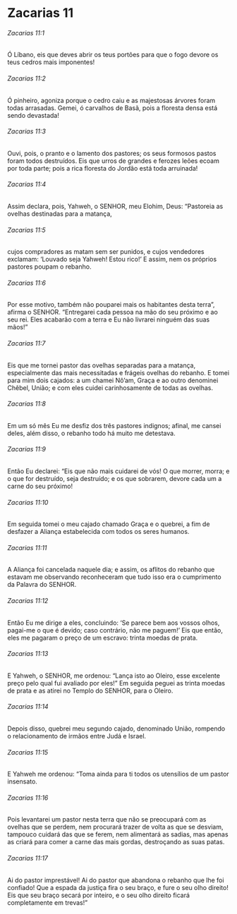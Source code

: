 # Zacarias 11

###### Zacarias 11:1

Ó Líbano, eis que deves abrir os teus portões para que o fogo devore os teus cedros mais imponentes!

###### Zacarias 11:2

Ó pinheiro, agoniza porque o cedro caiu e as majestosas árvores foram todas arrasadas. Gemei, ó carvalhos de Basã, pois a floresta densa está sendo devastada!

###### Zacarias 11:3

Ouvi, pois, o pranto e o lamento dos pastores; os seus formosos pastos foram todos destruídos. Eis que urros de grandes e ferozes leões ecoam por toda parte; pois a rica floresta do Jordão está toda arruinada!

###### Zacarias 11:4

Assim declara, pois, Yahweh, o SENHOR, meu Elohim, Deus: “Pastoreia as ovelhas destinadas para a matança,

###### Zacarias 11:5

cujos compradores as matam sem ser punidos, e cujos vendedores exclamam: ‘Louvado seja Yahweh! Estou rico!’ E assim, nem os próprios pastores poupam o rebanho.

###### Zacarias 11:6

Por esse motivo, também não pouparei mais os habitantes desta terra”, afirma o SENHOR. “Entregarei cada pessoa na mão do seu próximo e ao seu rei. Eles acabarão com a terra e Eu não livrarei ninguém das suas mãos!”

###### Zacarias 11:7

Eis que me tornei pastor das ovelhas separadas para a matança, especialmente das mais necessitadas e frágeis ovelhas do rebanho. E tomei para mim dois cajados: a um chamei Nô’am, Graça e ao outro denominei Chêbel, União; e com eles cuidei carinhosamente de todas as ovelhas.

###### Zacarias 11:8

Em um só mês Eu me desfiz dos três pastores indignos; afinal, me cansei deles, além disso, o rebanho todo há muito me detestava.

###### Zacarias 11:9

Então Eu declarei: “Eis que não mais cuidarei de vós! O que morrer, morra; e o que for destruído, seja destruído; e os que sobrarem, devore cada um a carne do seu próximo!

###### Zacarias 11:10

Em seguida tomei o meu cajado chamado Graça e o quebrei, a fim de desfazer a Aliança estabelecida com todos os seres humanos.

###### Zacarias 11:11

A Aliança foi cancelada naquele dia; e assim, os aflitos do rebanho que estavam me observando reconheceram que tudo isso era o cumprimento da Palavra do SENHOR.

###### Zacarias 11:12

Então Eu me dirige a eles, concluindo: ‘Se parece bem aos vossos olhos, pagai-me o que é devido; caso contrário, não me paguem!’ Eis que então, eles me pagaram o preço de um escravo: trinta moedas de prata.

###### Zacarias 11:13

E Yahweh, o SENHOR, me ordenou: “Lança isto ao Oleiro, esse excelente preço pelo qual fui avaliado por eles!” Em seguida peguei as trinta moedas de prata e as atirei no Templo do SENHOR, para o Oleiro.

###### Zacarias 11:14

Depois disso, quebrei meu segundo cajado, denominado União, rompendo o relacionamento de irmãos entre Judá e Israel.

###### Zacarias 11:15

E Yahweh me ordenou: “Toma ainda para ti todos os utensílios de um pastor insensato.

###### Zacarias 11:16

Pois levantarei um pastor nesta terra que não se preocupará com as ovelhas que se perdem, nem procurará trazer de volta as que se desviam, tampouco cuidará das que se ferem, nem alimentará as sadias, mas apenas as criará para comer a carne das mais gordas, destroçando as suas patas.

###### Zacarias 11:17

Ai do pastor imprestável! Ai do pastor que abandona o rebanho que lhe foi confiado! Que a espada da justiça fira o seu braço, e fure o seu olho direito! Eis que seu braço secará por inteiro, e o seu olho direito ficará completamente em trevas!”

